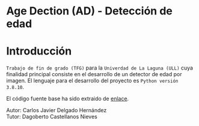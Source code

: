 # Age Dection (AD) - Detección de edad
# Introducción

`Trabajo de fin de grado (TFG)` para la `Univerdad de La Laguna (ULL)` cuya finalidad principal consiste en el desarrollo de un detector de edad por imagen. El lenguaje para el desarrollo del proyecto es `Python versión 3.8.10`.


El código fuente base ha sido extraido de [enlace](https://data-flair.training/blogs/python-project-gender-age-detection/).


Autor: Carlos Javier Delgado Hernández  
Tutor: Dagoberto Castellanos Nieves

